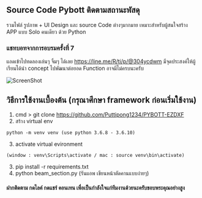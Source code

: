 ## Source Code Pybott ติดตามสถานะพัสดุ
รวมไฟล์ รูปภาพ + UI Design และ source Code ต่างๆมากมาย เหมาะสำหรับผู้สนใจสร้าง APP แบบ Solo คนเดียว
ด้วย Python

### แชทบอทจากการอบรมครั้งที่ 7 

แอดเข้าไปทดลองเล่นๆ จิ้มๆ ได้เลย
https://line.me/R/ti/p/@304ycdwm
มีจุดประสงค์ให้ผู้เรียนได้นำ concept ไปพัฒนาต่อยอด Function อาจมีไม่ครบนะครับ

![ScreenShot](https://scontent.fbkk22-3.fna.fbcdn.net/v/t1.0-9/98166112_577365766487772_3486300897774927872_n.png?_nc_cat=110&_nc_sid=8024bb&_nc_eui2=AeH2YUlrGujJOqW4-6DYG5ACyx6d0cHWGUbLHp3RwdYZRqg844k6K0pnCXuRKwObsek&_nc_oc=AQlNL7mxgFZwDpw8drk_WD9Ku0Sxef0LmhswwBYJDHqfvw7t14S5NuyEGVR7AncnJ2k&_nc_ht=scontent.fbkk22-3.fna&oh=232a2b41adf2f2ab82e9441d4cd9f559&oe=5EEB9EA5)

## วิธีการใช้งานเบื้องต้น (กรุณาศึกษา framework ก่อนเริ่มใช้งาน)
1. cmd > git clone https://github.com/Puttipong1234/PYBOTT-EZDXF
2. สร้าง virtual env 
```
python -m venv venv (use python 3.6.8 - 3.6.10)
```
3. activate virtual evironment 
```
(window : venv\Scripts\activate / mac : source venv\bin\activate)
```
3. pip install -r requirements.txt
4. python beam_section.py (รันแอพ เขียนหน้าตัดคานแบบง่ายๆ)

#### ฝากติดตาม กดไลค์ กดแชร์ คอนเทน เพื่อเป็นกำลังใจแก่ทีมงานด้วยนะครับขอบพระคุณอย่างสูง